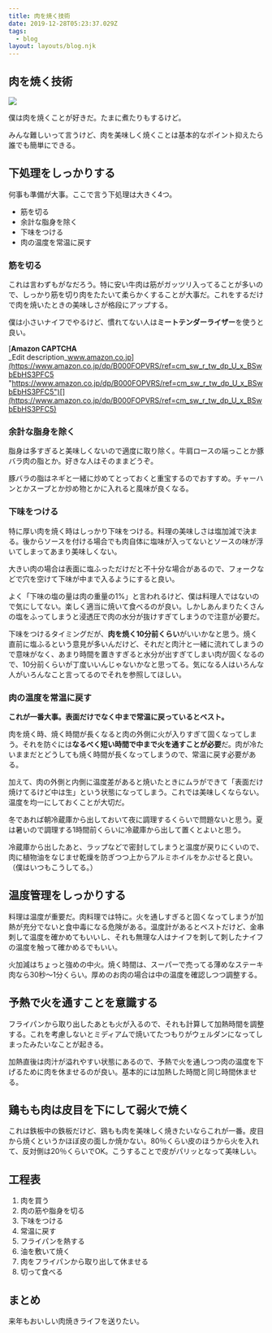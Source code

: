 ```yaml
---
title: 肉を焼く技術
date: 2019-12-28T05:23:37.029Z
tags:
  - blog
layout: layouts/blog.njk
---
```


## 肉を焼く技術

![](https://cdn-images-1.medium.com/max/800/1*9P8ZuCrA2hR3BHw7DY9MdQ.jpeg)

僕は肉を焼くことが好きだ。たまに煮たりもするけど。

みんな難しいって言うけど、肉を美味しく焼くことは基本的なポイント抑えたら誰でも簡単にできる。

## 下処理をしっかりする

何事も準備が大事。ここで言う下処理は大きく4つ。

-   筋を切る
-   余計な脂身を除く
-   下味をつける
-   肉の温度を常温に戻す

### 筋を切る

これは言わずもがなだろう。特に安い牛肉は筋がガッツリ入ってることが多いので、しっかり筋を切り肉をたたいて柔らかくすることが大事だ。これをするだけで肉を焼いたときの美味しさが格段にアップする。

僕は小さいナイフでやるけど、慣れてない人は**ミートテンダーライザー**を使うと良い。

[**Amazon CAPTCHA**  
_Edit description_www.amazon.co.jp](https://www.amazon.co.jp/dp/B000FOPVRS/ref=cm_sw_r_tw_dp_U_x_BSwbEbHS3PFC5 "https://www.amazon.co.jp/dp/B000FOPVRS/ref=cm_sw_r_tw_dp_U_x_BSwbEbHS3PFC5")[](https://www.amazon.co.jp/dp/B000FOPVRS/ref=cm_sw_r_tw_dp_U_x_BSwbEbHS3PFC5)

### 余計な脂身を除く

脂身は多すぎると美味しくないので適度に取り除く。牛肩ロースの端っことか豚バラ肉の脂とか。好きな人はそのままどうぞ。

豚バラの脂はネギと一緒に炒めてとっておくと重宝するのでおすすめ。チャーハンとかスープとか炒め物とかに入れると風味が良くなる。

### 下味をつける

特に厚い肉を焼く時はしっかり下味をつける。料理の美味しさは塩加減で決まる。後からソースを付ける場合でも肉自体に塩味が入ってないとソースの味が浮いてしまってあまり美味しくない。

大きい肉の場合は表面に塩ふっただけだと不十分な場合があるので、フォークなどで穴を空けて下味が中まで入るようにすると良い。

よく「下味の塩の量は肉の重量の1%」と言われるけど、僕は料理人ではないので気にしてない。楽しく適当に焼いて食べるのが良い。しかしあんまりたくさんの塩をふってしまうと浸透圧で肉の水分が抜けすぎてしまうので注意が必要だ。

下味をつけるタイミングだが、**肉を焼く10分前くらい**がいいかなと思う。焼く直前に塩ふるという意見が多いんだけど、それだと肉汁と一緒に流れてしまうので意味がなく、あまり時間を置きすぎると水分が出すぎてしまい肉が固くなるので、10分前くらいが丁度いいんじゃないかなと思ってる。気になる人はいろんな人がいろんなこと言ってるのでそれを参照してほしい。

### 肉の温度を常温に戻す

**これが一番大事。表面だけでなく中まで常温に戻っているとベスト。**

肉を焼く時、焼く時間が長くなると肉の外側に火が入りすぎて固くなってしまう。それを防ぐには**なるべく短い時間で中まで火を通すことが必要**だ。肉が冷たいままだとどうしても焼く時間が長くなってしまうので、常温に戻す必要がある。

加えて、肉の外側と内側に温度差があると焼いたときにムラができて「表面だけ焼けてるけど中は生」という状態になってしまう。これでは美味しくならない。温度を均一にしておくことが大切だ。

冬であれば朝冷蔵庫から出しておいて夜に調理するくらいで問題ないと思う。夏は暑いので調理する1時間前くらいに冷蔵庫から出して置くとよいと思う。

冷蔵庫から出したあと、ラップなどで密封してしまうと温度が戻りにくいので、肉に植物油をなじませ乾燥を防ぎつつ上からアルミホイルをかぶせると良い。（僕はいつもこうしてる。）

## 温度管理をしっかりする

料理は温度が重要だ。肉料理では特に。火を通しすぎると固くなってしまうが加熱が充分でないと食中毒になる危険がある。温度計があるとベストだけど、金串刺して温度を確かめてもいいし、それも無理な人はナイフを刺して刺したナイフの温度を触って確かめるでもいい。

火加減はちょっと強めの中火。焼く時間は、スーパーで売ってる薄めなステーキ肉なら30秒〜1分くらい。厚めのお肉の場合は中の温度を確認しつつ調整する。

## 予熱で火を通すことを意識する

フライパンから取り出したあとも火が入るので、それも計算して加熱時間を調整する。これを考慮しないとミディアムで焼いてたつもりがウェルダンになってしまったみたいなことが起きる。

加熱直後は肉汁が溢れやすい状態にあるので、予熱で火を通しつつ肉の温度を下げるために肉を休ませるのが良い。基本的には加熱した時間と同じ時間休ませる。

## 鶏もも肉は皮目を下にして弱火で焼く

これは鉄板中の鉄板だけど、鶏もも肉を美味しく焼きたいならこれが一番。皮目から焼くというかほぼ皮の面しか焼かない。80％くらい皮のほうから火を入れて、反対側は20％くらいでOK。こうすることで皮がパリッとなって美味しい。

## 工程表

1.  肉を買う
2.  肉の筋や脂身を切る
3.  下味をつける
4.  常温に戻す
5.  フライパンを熱する
6.  油を敷いて焼く
7.  肉をフライパンから取り出して休ませる
8.  切って食べる

## まとめ

来年もおいしい肉焼きライフを送りたい。